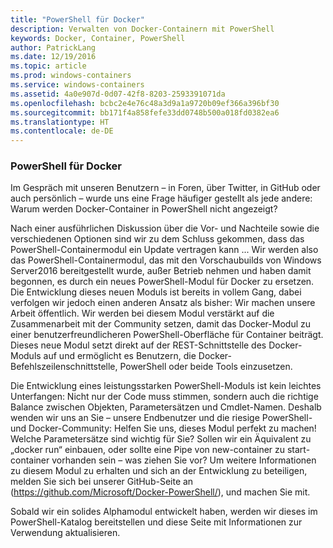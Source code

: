 ```yaml
---
title: "PowerShell für Docker"
description: Verwalten von Docker-Containern mit PowerShell
keywords: Docker, Container, PowerShell
author: PatrickLang
ms.date: 12/19/2016
ms.topic: article
ms.prod: windows-containers
ms.service: windows-containers
ms.assetid: 4a0e907d-0d07-42f8-8203-2593391071da
ms.openlocfilehash: bcbc2e4e76c48a3d9a1a9720b09ef366a396bf30
ms.sourcegitcommit: bb171f4a858fefe33dd0748b500a018fd0382ea6
ms.translationtype: HT
ms.contentlocale: de-DE
---
```

### <a name="powershell-for-docker"></a>PowerShell für Docker

Im Gespräch mit unseren Benutzern – in Foren, über Twitter, in GitHub oder auch persönlich – wurde uns eine Frage häufiger gestellt als jede andere: Warum werden Docker-Container in PowerShell nicht angezeigt? 

Nach einer ausführlichen Diskussion über die Vor- und Nachteile sowie die verschiedenen Optionen sind wir zu dem Schluss gekommen, dass das PowerShell-Containermodul ein Update vertragen kann ... Wir werden also das PowerShell-Containermodul, das mit den Vorschaubuilds von Windows Server2016 bereitgestellt wurde, außer Betrieb nehmen und haben damit begonnen, es durch ein neues PowerShell-Modul für Docker zu ersetzen.  Die Entwicklung dieses neuen Moduls ist bereits in vollem Gang, dabei verfolgen wir jedoch einen anderen Ansatz als bisher: Wir machen unsere Arbeit öffentlich.  Wir werden bei diesem Modul verstärkt auf die Zusammenarbeit mit der Community setzen, damit das Docker-Modul zu einer benutzerfreundlicheren PowerShell-Oberfläche für Container beiträgt.  Dieses neue Modul setzt direkt auf der REST-Schnittstelle des Docker-Moduls auf und ermöglicht es Benutzern, die Docker-Befehlszeilenschnittstelle, PowerShell oder beide Tools einzusetzen.

Die Entwicklung eines leistungsstarken PowerShell-Moduls ist kein leichtes Unterfangen: Nicht nur der Code muss stimmen, sondern auch die richtige Balance zwischen Objekten, Parametersätzen und Cmdlet-Namen.  Deshalb wenden wir uns an Sie – unsere Endbenutzer und die riesige PowerShell- und Docker-Community: Helfen Sie uns, dieses Modul perfekt zu machen!  Welche Parametersätze sind wichtig für Sie?  Sollen wir ein Äquivalent zu „docker run“ einbauen, oder sollte eine Pipe von new-container zu start-container vorhanden sein – was ziehen Sie vor?  Um weitere Informationen zu diesem Modul zu erhalten und sich an der Entwicklung zu beteiligen, melden Sie sich bei unserer GitHub-Seite an (https://github.com/Microsoft/Docker-PowerShell/), und machen Sie mit.

Sobald wir ein solides Alphamodul entwickelt haben, werden wir dieses im PowerShell-Katalog bereitstellen und diese Seite mit Informationen zur Verwendung aktualisieren.
